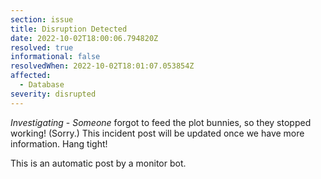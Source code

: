 ```yaml
---
section: issue
title: Disruption Detected
date: 2022-10-02T18:00:06.794820Z
resolved: true
informational: false
resolvedWhen: 2022-10-02T18:01:07.053854Z
affected:
  - Database
severity: disrupted
---
```

*Investigating* - _Someone_ forgot to feed the plot bunnies, so they stopped working! (Sorry.) This incident post will be updated once we have more information. Hang tight!

This is an automatic post by a monitor bot.
        